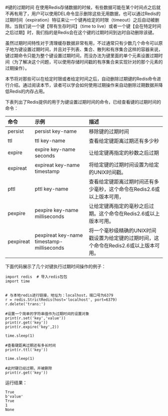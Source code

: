 #键的过期时间
在使用Redis存储数据的时候，有些数据可能在某个时间点之后就不再有用了，用户可以使用DEL命令显示删除这些无用数据，也可以通过Redis的过期时间（expiration）特征来让一个键再给定的时限（timeout）之后自动被删除。当我们说一个键【带有生存时间】（time to live）或者一个键【会在特定时间之后过期】时，我们指的是Redis会在这个键的过期时间到达时自动删除该键。

虽然过期时间特性对于清理缓存数据非常有用，不过通常只有少数几个命令可以原子地为键设置过期时间，并且对于列表、集合、散列和有序集合这样的容器来说，键过期命令只能为整个键设置过期时间，而没办法为键里面的单个元素设置过期时间（为了解决这个问题，可以使用存储时间戳的有序集合来实现针对的那个元素的过期操作）。

本节将对那些可以在给定时限或者给定时间之后，自动删除过期键的Redis命令进行介绍。通过阅读本节，读者可以学会如何使用过期操作来自动删除过期数据并降低Redis的内存占用。

下表列出了Redis提供的用于为键设置过期时间的命令，已经查看键的过期时间的命令：

| 命令 | 示例 | 描述 |
| :--- | :--- | :--- |
| persist | persist key-name | 移除键的过期时间 |
| ttl | ttl key-name | 查看给定键距离过期还有多少秒 |
| expire | expire key-name seconds | 让给定键再指定的秒数之后过期 |
| expireat | expireat key-name timestamp | 将给定键的过期时间设置为给定的UNIX时间戳。 |
| pttl | pttl key-name | 查看给定键距离过期时间还有多少毫秒，这个命令在Redis2.6或以上版本可用， |
| pexpire | pexpire key-name milliseconds | 让给定键再指定的毫秒之后过期。这个命令在Redis2.6或以上版本可用。 |
| pexpireat | pexpireat key-name timestamp-milliseconds | 将一个毫秒级精确的UNIX时间戳设置为给定键的过期时间，这个命令在Redis2.6或以上版本可用。 |

下面代码展示了几个对键执行过期时间操作的例子：

```
import redis  # 导入redis包包
import time


# 与本地redis进行链接，地址为：localhost，端口号为6379
r = redis.StrictRedis(host='localhost', port=6379)
r.delete('trans:')

#设置一个简单的字符串值作为过期时间的设置对象
print(r.set('key','value'))
print(r.get('key'))
print(r.expire('key',2))

time.sleep(1)

#查看键距离过期还有多长时间
print(r.ttl('key'))

time.sleep(1)

#此时键已经过期，并被删除
print(r.get('key'))

```

运行结果：

```
True
b'value'
True
1
None
```



